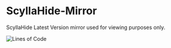 # ScyllaHide-Mirror
ScyllaHide Latest Version mirror used for viewing purposes only.

<img src="https://tokei.rs/b1/github/libalpm64/ScyllaHide-Mirror?category=code&style=flat" alt="Lines of Code"/>
